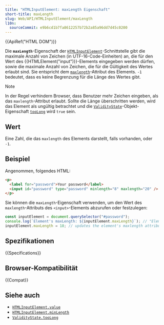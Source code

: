 ```yaml
---
title: "HTMLInputElement: maxLength Eigenschaft"
short-title: maxLength
slug: Web/API/HTMLInputElement/maxLength
l10n:
  sourceCommit: e9b6cd1b7fa8612257b72b2a85a96dd7d45c0200
---
```


{{ApiRef("HTML DOM")}}

Die **`maxLength`**-Eigenschaft der [`HTMLInputElement`](/de/docs/Web/API/HTMLInputElement)-Schnittstelle gibt die maximale Anzahl von Zeichen (in UTF-16-Code-Einheiten) an, die für den Wert des {{HTMLElement("input")}}-Elements eingegeben werden dürfen, sowie die maximale Anzahl von Zeichen, die für die Gültigkeit des Wertes erlaubt sind. Sie entspricht dem [`maxlength`](/de/docs/Web/HTML/Reference/Elements/input#maxlength)-Attribut des Elements. `-1` bedeutet, dass es keine Begrenzung für die Länge des Wertes gibt.

> [!NOTE]
> In der Regel verhindern Browser, dass Benutzer mehr Zeichen eingeben, als das `maxlength`-Attribut erlaubt. Sollte die Länge überschritten werden, wird das Element als ungültig betrachtet und die [`ValidityState`](/de/docs/Web/API/ValidityState)-Objekt-Eigenschaft [`tooLong`](/de/docs/Web/API/ValidityState/tooLong) wird `true` sein.

## Wert

Eine Zahl, die das `maxlength` des Elements darstellt, falls vorhanden, oder `-1`.

## Beispiel

Angenommen, folgendes HTML:

```html
<p>
  <label for="password">Your password</label>
  <input id="password" type="password" minlength="8" maxlength="20" />
</p>
```

Sie können die `maxLength`-Eigenschaft verwenden, um den Wert des `maxlength`-Attributs des `<input>`-Elements abzurufen oder festzulegen:

```js
const inputElement = document.querySelector("#password");
console.log(`Element's maxLength: ${inputElement.maxLength}`); // "Element's maxlength: 20"
inputElement.maxLength = 18; // updates the element's maxlength attribute value
```

## Spezifikationen

{{Specifications}}

## Browser-Kompatibilität

{{Compat}}

## Siehe auch

- [`HTMLInputElement.value`](/de/docs/Web/API/HTMLInputElement/value)
- [`HTMLInputElement.minLength`](/de/docs/Web/API/HTMLInputElement/minLength)
- [`ValidityState.tooLong`](/de/docs/Web/API/ValidityState/tooLong)
